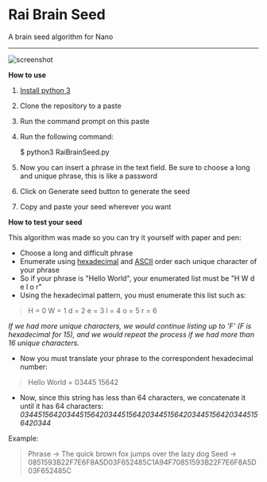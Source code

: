 # Rai Brain Seed
A brain seed algorithm for Nano

----

![screenshot](https://i.imgur.com/TZiGo5o.png)

**How to use**

 1. [Install python 3](https://www.python.org/downloads/)
 2. Clone the repository to a paste
 3. Run the command prompt on this paste
 4. Run the following command:

    $ python3 RaiBrainSeed.py

 5. Now you can insert a phrase in the text field. Be sure to choose a long and unique phrase, this is like a password
 6. Click on Generate seed button to generate the seed
 7. Copy and paste your seed wherever you want

**How to test your seed**

This algorithm was made so you can try it yourself with paper and pen:

 - Choose a long and difficult phrase
 - Enumerate using [hexadecimal](https://en.wikipedia.org/wiki/Hexadecimal) and [ASCII](http://knoow.net/wp-content/uploads/2016/01/ASCII-Table.png) order each unique character of your phrase
 - So if your phrase is "Hello World", your enumerated list must be "H W d e l o r"
 - Using the hexadecimal pattern, you must enumerate this list such as: 

> H = 0
> W = 1
> d = 2
> e = 3
> l = 4
> o = 5
> r = 6

*If we had more unique characters, we would continue listing up to 'F' (F is hexadecimal for 15), and we would repeat the process if we had more than 16 unique characters.*

 - Now you must translate your phrase to the correspondent hexadecimal number:

> Hello World = 03445 15642

 - Now, since this string has less than 64 characters, we concatenate it until it has 64 characters: 
 *0344515642034451564203445156420344515642034451564203445156420344*

Example:

> Phrase -> The quick brown fox jumps over the lazy dog
> Seed -> 0851593B22F7E6F8A5D03F652485C1A94F70851593B22F7E6F8A5D03F652485C


